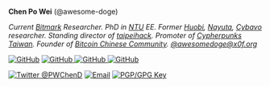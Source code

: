 **Chen Po Wei** (@awesome-doge)

*Current [Bitmark](https://bitmark.com/) Researcher. PhD in [NTU](https://www.ntu.edu.tw/) EE. Former [Huobi](https://www.huobi.com/), [Nayuta](https://nayuta.co/), [Cybavo](https://www.cybavo.com/)
 researcher. Standing director of [taipeihack](https://taipeihack.org/). Promoter of [Cypherpunks Taiwan](https://cypherpunks-core.github.io/). Founder of [Bitcoin Chinese Community](https://www.facebook.com/groups/bitcoin.tw).  [@awesomedoge@x0f.org](https://x0f.org/web/accounts/86067)*

<a href="https://github.com/awesome-doge"><img src="https://img.shields.io/github/followers/awesome-doge.svg?label=@awesome-doge&style=social" alt="GitHub"></a> <a href="https://github.com/BlockchainCommons"><img src="https://img.shields.io/badge/BlockchainCommons--Github?style=social&logo=github" alt="GitHub"> <a href="https://github.com/bitcoin"><img src="https://img.shields.io/badge/bitcoin--Github?style=social&logo=github" alt="GitHub"> <a href="https://github.com/cypherpunks-core"><img src="https://img.shields.io/badge/cypherpunks-core--Github?style=social&logo=github" alt="GitHub">

<a href="https://twitter.com/PWChenD" rel="me"> <img src="https://img.shields.io/twitter/follow/PWChenD?label=@PWChenD&style=social" alt="Twitter @PWChenD"></a> <a href="mailto:chenpowei@bitmark.com"><img src="https://img.shields.io/badge/email--email?logo=mail.ru&style=social&link&logoColor=000000?link=mailto%3AChristopherA@LifeWithAlacrity.com?link=mailto%3AChristopherA@LifeWithAlacrity.com" alt="Email"></a> <a rel="pgpkey" href="https://gist.github.com/awesome-doge/4b3f697a4611ef21247629e98765eb19"><img src="https://img.shields.io/badge/PGP_key--PGP_key?logo=protonmail&style=social&logoColor=000000?link=https%3A%2F%2Fgithub.com%2Fchristophera.gpg?link=https%3A%2F%2Fgithub.com%2Fchristophera.gpg" alt="PGP/GPG Key"></a> 
